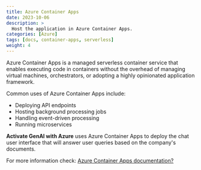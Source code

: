 ```yaml
---
title: Azure Container Apps
date: 2023-10-06
description: >
  Host the application in Azure Container Apps.
categories: [Azure]
tags: [docs, container-apps, serverless]
weight: 4
---
```


Azure Container Apps is a managed serverless container service that enables executing code in containers without the overhead of managing virtual machines, orchestrators, or adopting a highly opinionated application framework.

Common uses of Azure Container Apps include:
* Deploying API endpoints
* Hosting background processing jobs
* Handling event-driven processing
* Running microservices

**Activate GenAI with Azure** uses Azure Container Apps to deploy the chat user interface that will answer user queries based on the company's documents.

For more information check: [Azure Container Apps documentation?](https://learn.microsoft.com/en-us/azure/container-apps/)